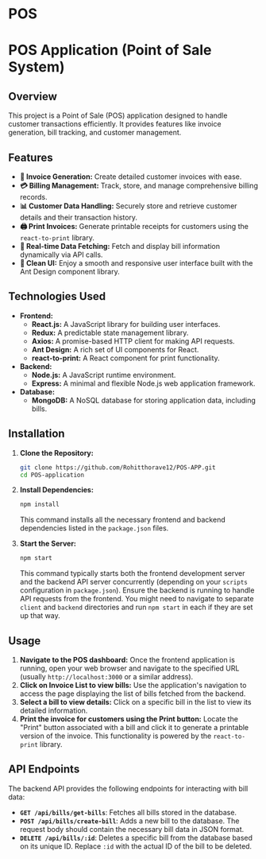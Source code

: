 # POS
# POS Application (Point of Sale System)

## Overview

This project is a Point of Sale (POS) application designed to handle customer transactions efficiently. It provides features like invoice generation, bill tracking, and customer management.

## Features

* **🛒 Invoice Generation:** Create detailed customer invoices with ease.
* **💳 Billing Management:** Track, store, and manage comprehensive billing records.
* **📊 Customer Data Handling:** Securely store and retrieve customer details and their transaction history.
* **🖨️ Print Invoices:** Generate printable receipts for customers using the `react-to-print` library.
* **🔄 Real-time Data Fetching:** Fetch and display bill information dynamically via API calls.
* **🎨 Clean UI:** Enjoy a smooth and responsive user interface built with the Ant Design component library.

## Technologies Used

* **Frontend:**
    * **React.js:** A JavaScript library for building user interfaces.
    * **Redux:** A predictable state management library.
    * **Axios:** A promise-based HTTP client for making API requests.
    * **Ant Design:** A rich set of UI components for React.
    * **react-to-print:** A React component for print functionality.
* **Backend:**
    * **Node.js:** A JavaScript runtime environment.
    * **Express:** A minimal and flexible Node.js web application framework.
* **Database:**
    * **MongoDB:** A NoSQL database for storing application data, including bills.

## Installation

1.  **Clone the Repository:**

    ```bash
    git clone https://github.com/Rohitthorave12/POS-APP.git
    cd POS-application
    ```

2.  **Install Dependencies:**

    ```bash
    npm install
    ```

    This command installs all the necessary frontend and backend dependencies listed in the `package.json` files.

3.  **Start the Server:**

    ```bash
    npm start
    ```

    This command typically starts both the frontend development server and the backend API server concurrently (depending on your `scripts` configuration in `package.json`). Ensure the backend is running to handle API requests from the frontend. You might need to navigate to separate `client` and `backend` directories and run `npm start` in each if they are set up that way.

## Usage

1.  **Navigate to the POS dashboard:** Once the frontend application is running, open your web browser and navigate to the specified URL (usually `http://localhost:3000` or a similar address).
2.  **Click on Invoice List to view bills:** Use the application's navigation to access the page displaying the list of bills fetched from the backend.
3.  **Select a bill to view details:** Click on a specific bill in the list to view its detailed information.
4.  **Print the invoice for customers using the Print button:** Locate the "Print" button associated with a bill and click it to generate a printable version of the invoice. This functionality is powered by the `react-to-print` library.

## API Endpoints

The backend API provides the following endpoints for interacting with bill data:

* **`GET /api/bills/get-bills`**: Fetches all bills stored in the database.
* **`POST /api/bills/create-bill`**: Adds a new bill to the database. The request body should contain the necessary bill data in JSON format.
* **`DELETE /api/bills/:id`**: Deletes a specific bill from the database based on its unique ID. Replace `:id` with the actual ID of the bill to be deleted.

